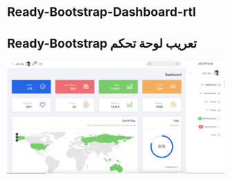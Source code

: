 # Ready-Bootstrap-Dashboard-rtl

# Ready-Bootstrap تعريب لوحة تحكم 

![Alt text](assets/img/img.png?raw=true "Title")


